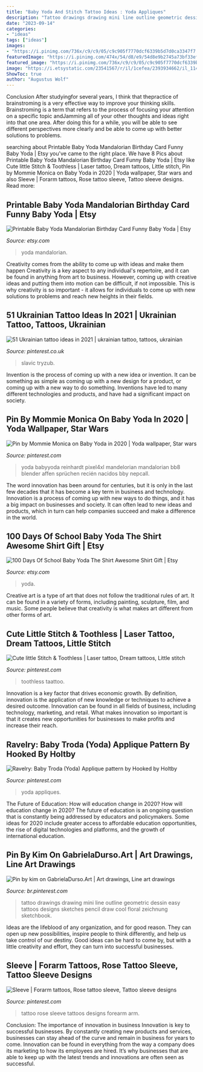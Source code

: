 ```yaml
---
title: "Baby Yoda And Stitch Tattoo Ideas : Yoda Appliques"
description: "Tattoo drawings drawing mini line outline geometric dessin easy tattoos designs sketches pencil draw cool floral zeichnung sketchbook"
date: "2023-09-14"
categories:
- "ideas"
tags: ["ideas"]
images:
- "https://i.pinimg.com/736x/c9/c9/05/c9c905f7770dcf6339b5d7d0ca3347f7.jpg"
featuredImage: "https://i.pinimg.com/474x/54/d8/e9/54d8e9b2745a73bf33ef7ba54cfe5807--nikita-ukraine.jpg"
featured_image: "https://i.pinimg.com/736x/c9/c9/05/c9c905f7770dcf6339b5d7d0ca3347f7.jpg"
image: "https://i.etsystatic.com/23541567/r/il/1cefea/2393934662/il_1140xN.2393934662_9f6r.jpg"
ShowToc: true
author: "Augustus Wolf"
---
```



Conclusion
After studyingfor several years, I think that thepractice of brainstroming is a very effective way to improve your thinking skills. Brainstroming is a term that refers to the process of focusing your attention on a specific topic andJamming all of your other thoughts and ideas right into that one area. After doing this for a while, you will be able to see different perspectives more clearly and be able to come up with better solutions to problems.

	

		
searching about Printable Baby Yoda Mandalorian Birthday Card Funny Baby Yoda | Etsy you've came to the right place. We have 8 Pics about Printable Baby Yoda Mandalorian Birthday Card Funny Baby Yoda | Etsy like Cute little Stitch &amp; Toothless | Laser tattoo, Dream tattoos, Little stitch, Pin by Mommie Monica on Baby Yoda in 2020 | Yoda wallpaper, Star wars and also Sleeve | Forarm tattoos, Rose tattoo sleeve, Tattoo sleeve designs. Read more:
		
    
## Printable Baby Yoda Mandalorian Birthday Card Funny Baby Yoda | Etsy

<img loading=lazy src="https://i.etsystatic.com/23541567/r/il/1cefea/2393934662/il_1140xN.2393934662_9f6r.jpg" onerror="this.onerror=null;this.src='https://tse4.mm.bing.net/th?id=OIP.1_rluYtj4bKcTKwxYgKw_AHaF3&amp;pid=15.1';" alt="Printable Baby Yoda Mandalorian Birthday Card Funny Baby Yoda | Etsy">

_Source: etsy.com_

>yoda mandalorian. 

	

Creativity comes from the ability to come up with ideas and make them happen
Creativity is a key aspect to any individual's repertoire, and it can be found in anything from art to business. However, coming up with creative ideas and putting them into motion can be difficult, if not impossible. This is why creativity is so important - it allows for individuals to come up with new solutions to problems and reach new heights in their fields.

    
## 51 Ukrainian Tattoo Ideas In 2021 | Ukrainian Tattoo, Tattoos, Ukrainian

<img loading=lazy src="https://i.pinimg.com/474x/54/d8/e9/54d8e9b2745a73bf33ef7ba54cfe5807--nikita-ukraine.jpg" onerror="this.onerror=null;this.src='https://tse1.mm.bing.net/th?id=OIP.zeDf0Ya-eeAP35No2gIouwAAAA&amp;pid=15.1';" alt="51 Ukrainian tattoo ideas in 2021 | ukrainian tattoo, tattoos, ukrainian">

_Source: pinterest.co.uk_

>slavic tryzub. 

	

Invention is the process of coming up with a new idea or invention. It can be something as simple as coming up with a new design for a product, or coming up with a new way to do something. Inventions have led to many different technologies and products, and have had a significant impact on society.

    
## Pin By Mommie Monica On Baby Yoda In 2020 | Yoda Wallpaper, Star Wars

<img loading=lazy src="https://i.pinimg.com/736x/7d/9b/4c/7d9b4c08c3da1174517e586e7a185189.jpg" onerror="this.onerror=null;this.src='https://tse3.mm.bing.net/th?id=OIP.qwj3k54UtJIsHZwUORuknQHaFj&amp;pid=15.1';" alt="Pin by Mommie Monica on Baby Yoda in 2020 | Yoda wallpaper, Star wars">

_Source: pinterest.com_

>yoda babyyoda reinhardt pixel4xl mandelorian mandalorian bb8 blender affen sprüchen recién nacidos bby nepcall. 

	

The word innovation has been around for centuries, but it is only in the last few decades that it has become a key term in business and technology. Innovation is a process of coming up with new ways to do things, and it has a big impact on businesses and society. It can often lead to new ideas and products, which in turn can help companies succeed and make a difference in the world.

    
## 100 Days Of School Baby Yoda The Shirt Awesome Shirt Gift | Etsy

<img loading=lazy src="https://i.etsystatic.com/25725304/r/il/a8fefb/2797756155/il_1588xN.2797756155_1ehy.jpg" onerror="this.onerror=null;this.src='https://tse2.mm.bing.net/th?id=OIP.i9clX3oACVHtZetbUHkiHgHaF7&amp;pid=15.1';" alt="100 Days Of School Baby Yoda The Shirt Awesome Shirt Gift | Etsy">

_Source: etsy.com_

>yoda. 

	

Creative art is a type of art that does not follow the traditional rules of art. It can be found in a variety of forms, including painting, sculpture, film, and music. Some people believe that creativity is what makes art different from other forms of art.

    
## Cute Little Stitch &amp; Toothless | Laser Tattoo, Dream Tattoos, Little Stitch

<img loading=lazy src="https://i.pinimg.com/736x/c9/c9/05/c9c905f7770dcf6339b5d7d0ca3347f7.jpg" onerror="this.onerror=null;this.src='https://tse3.mm.bing.net/th?id=OIP.naGwWZ5HtH0pNmBAFGigZQHaNK&amp;pid=15.1';" alt="Cute little Stitch &amp; Toothless | Laser tattoo, Dream tattoos, Little stitch">

_Source: pinterest.com_

>toothless taattoo. 

	

Innovation is a key factor that drives economic growth. By definition, innovation is the application of new knowledge or techniques to achieve a desired outcome. Innovation can be found in all fields of business, including technology, marketing, and retail. What makes innovation so important is that it creates new opportunities for businesses to make profits and increase their reach.

    
## Ravelry: Baby Troda (Yoda) Applique Pattern By Hooked By Holtby

<img loading=lazy src="https://i.pinimg.com/736x/47/d1/24/47d1243963a254b815fc22f068c46297.jpg" onerror="this.onerror=null;this.src='https://tse3.mm.bing.net/th?id=OIP.qK8FsEVvFKkICdZY6k0JcQHaFj&amp;pid=15.1';" alt="Ravelry: Baby Troda (Yoda) Applique pattern by Hooked by Holtby">

_Source: pinterest.com_

>yoda appliques. 

	

The Future of Education: How will education change in 2020?
How will education change in 2020? The future of education is an ongoing question that is constantly being addressed by educators and policymakers. Some ideas for 2020 include greater access to affordable education opportunities, the rise of digital technologies and platforms, and the growth of international education.

    
## Pin By Kim On GabrielaDurso.Art | Art Drawings, Line Art Drawings

<img loading=lazy src="https://i.pinimg.com/736x/a2/82/7d/a2827de7269ba7fb67e4a7a3fd7e21c5.jpg" onerror="this.onerror=null;this.src='https://tse4.mm.bing.net/th?id=OIP.KP8MXRAsCJdEi0mCAftLoAHaJ3&amp;pid=15.1';" alt="Pin by kim on GabrielaDurso.Art | Art drawings, Line art drawings">

_Source: br.pinterest.com_

>tattoo drawings drawing mini line outline geometric dessin easy tattoos designs sketches pencil draw cool floral zeichnung sketchbook. 

	

Ideas are the lifeblood of any organization, and for good reason. They can open up new possibilities, inspire people to think differently, and help us take control of our destiny. Good ideas can be hard to come by, but with a little creativity and effort, they can turn into successful businesses.

    
## Sleeve | Forarm Tattoos, Rose Tattoo Sleeve, Tattoo Sleeve Designs

<img loading=lazy src="https://i.pinimg.com/originals/b0/74/82/b0748262537c18211635cde436c9d145.jpg" onerror="this.onerror=null;this.src='https://tse4.mm.bing.net/th?id=OIP.pzbMepL9YXW_bRVQP6TtkAHaLx&amp;pid=15.1';" alt="Sleeve | Forarm tattoos, Rose tattoo sleeve, Tattoo sleeve designs">

_Source: pinterest.com_

>tattoo rose sleeve tattoos designs forearm arm. 

	

Conclusion: The importance of innovation in business
Innovation is key to successful businesses. By constantly creating new products and services, businesses can stay ahead of the curve and remain in business for years to come. Innovation can be found in everything from the way a company does its marketing to how its employees are hired. It’s why businesses that are able to keep up with the latest trends and innovations are often seen as successful.

